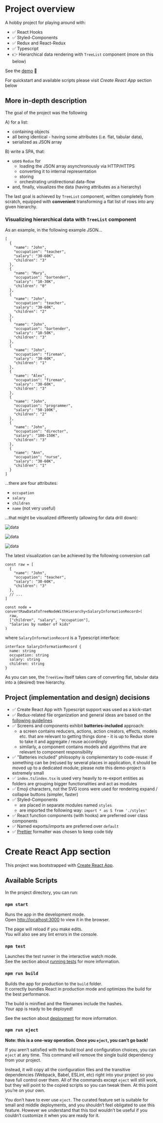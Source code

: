 # Project overview

A hobby project for playing around with:

- ✅ React Hooks
- ✅ Styled-Components
- ✅ Redux and React-Redux
- ✅ Typescript
- 👉 Hierarchical data rendering with `TreeList` component (more on this below)

See the [demo](http://glib-giraffe.surge.sh/) 🚀

For quickstart and available scripts please visit _Create React App_ section below

## More in-depth description

The goal of the project was the following

A) for a list:

- containing objects
- all being identical - having some attributes (i.e. flat, tabular data),
- serialized as JSON array

B) write a SPA, that:

- uses `Redux` for
  - loading the JSON array asynchronously via HTTP/HTTPS
  - converting it to internal representation
  - storing
  - orchestrating unidirectional data-flow
- and, finally, visualizes the data (having attributes as a hierarchy)

The last goal is achieved by `TreeList` component, written completely from scratch, equipped with **convenient** transforming a flat list of rows into any given hierarchy.

### Visualizing hierarchical data with `TreeList` component

As an example, in the following example JSON...

```
[
  {
    "name": "John",
    "occupation": "teacher",
    "salary": "30-60K",
    "children": "3"
  },
  {
    "name": "Mary",
    "occupation": "bartender",
    "salary": "10-30K",
    "children": "0"
  },
  {
    "name": "John",
    "occupation": "teacher",
    "salary": "30-60K",
    "children": "2"
  },
  {
    "name": "John",
    "occupation": "bartender",
    "salary": "10-50K",
    "children": "3"
  },
  {
    "name": "John",
    "occupation": "fireman",
    "salary": "30-60K",
    "children": "1"
  },
  {
    "name": "Alex",
    "occupation": "fireman",
    "salary": "30-60K",
    "children": "3"
  },
  {
    "name": "John",
    "occupation": "programmer",
    "salary": "50-100K",
    "children": "2"
  },
  {
    "name": "John",
    "occupation": "director",
    "salary": "100-150K",
    "children": "3"
  },
  {
    "name": "Ann",
    "occupation": "nurse",
    "salary": "30-60K",
    "children": "1"
  }
]
```

...there are four attributes:

- `occupation`
- `salary`
- `children`
- `name` (not very useful)

...that might be visualized differently (allowing for data drill down):

![data](./docs/img/proffessions-and-number-of-kids.png)

![data](./docs/img/salary-by-profession.png)

![data](./docs/img/salary-by-number-of-kids.png)

The latest visualization can be achieved by the following conversion call

```
const raw = [
  {
    "name": "John",
    "occupation": "teacher",
    "salary": "30-60K",
    "children": "3"
  },
  // ...
]

const node = convertRawDataToTreeNodeWithHierarchy<SalaryInformationRecord>(
  raw,
  ["children", "salary", "occupation"],
  "Salaries by number of kids"
)
```

where `SalaryInformationRecord` is a Typescript interface:

```
interface SalaryInformationRecord {
  name: string
  occupation: string
  salary: string
  children: string
}
```

As you can see, the `TreeView` itself takes care of converting flat, tabular data into a (desired) tree hierarchy.

## Project (implementation and design) decisions

- ✅ Create React App with Typescript support was used as a kick-start
- ✅ Redux-related file organization and general ideas are based on the [following guidelines](https://github.com/sharpcoding/react-redux-typescript-starter-kit)
- ✅ Screens and components exhibit **batteries-included** approach:
  - a screen contains reducers, actions, action creators, effects, models etc. that are relevant to getting things done - it is up to Redux store to take it and aggregate / reuse accordingly
  - similarly, a component contains models and algorithms that are relevant to component responsibility
- ✅ "Batteries included" philosophy is complementary to code-reuse: if something can be (re)used by several places in application, it should be moved up to a dedicated module; please note this demo-project is extremely small
- ✅ `index.ts`/`index.tsx` is used very heavily to re-export entities as folders are grouping bigger functionalities and act as modules
- ✅ Emoji characters, not the SVG icons were used for rendering expand / collapse buttons (simpler, faster)
- ✅ Styled-Components
  - are placed in separate modules named `styles`
  - are imported the following way: `import * as S from './styles'`
- ✅ React function components (with hooks) are preferred over class components
- ✅ Named exports/imports are preferred over `default`
- ✅ [Prettier](https://github.com/prettier/prettier) formatter was chosen to keep code tidy

# Create React App section

This project was bootstrapped with [Create React App](https://github.com/facebook/create-react-app).

## Available Scripts

In the project directory, you can run:

### `npm start`

Runs the app in the development mode.<br>
Open [http://localhost:3000](http://localhost:3000) to view it in the browser.

The page will reload if you make edits.<br>
You will also see any lint errors in the console.

### `npm test`

Launches the test runner in the interactive watch mode.<br>
See the section about [running tests](https://facebook.github.io/create-react-app/docs/running-tests) for more information.

### `npm run build`

Builds the app for production to the `build` folder.<br>
It correctly bundles React in production mode and optimizes the build for the best performance.

The build is minified and the filenames include the hashes.<br>
Your app is ready to be deployed!

See the section about [deployment](https://facebook.github.io/create-react-app/docs/deployment) for more information.

### `npm run eject`

**Note: this is a one-way operation. Once you `eject`, you can’t go back!**

If you aren’t satisfied with the build tool and configuration choices, you can `eject` at any time. This command will remove the single build dependency from your project.

Instead, it will copy all the configuration files and the transitive dependencies (Webpack, Babel, ESLint, etc) right into your project so you have full control over them. All of the commands except `eject` will still work, but they will point to the copied scripts so you can tweak them. At this point you’re on your own.

You don’t have to ever use `eject`. The curated feature set is suitable for small and middle deployments, and you shouldn’t feel obligated to use this feature. However we understand that this tool wouldn’t be useful if you couldn’t customize it when you are ready for it.

```

```
